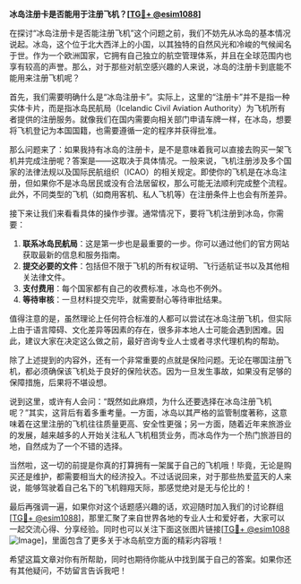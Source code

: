 **冰岛注册卡是否能用于注册飞机？[[TG💪+ @esim1088](https://t.me/s/esim1088)]**

在探讨“冰岛注册卡是否能注册飞机”这个问题之前，我们不妨先从冰岛的基本情况说起。冰岛，这个位于北大西洋上的小国，以其独特的自然风光和冷峻的气候闻名于世。作为一个欧洲国家，它拥有自己独立的航空管理体系，并且在全球范围内也享有较高的声誉。那么，对于那些对航空感兴趣的人来说，冰岛的注册卡到底能不能用来注册飞机呢？

首先，我们需要明确什么是“冰岛注册卡”。实际上，这里的“注册卡”并不是指一种实体卡片，而是指冰岛民航局（Icelandic Civil Aviation Authority）为飞机所有者提供的注册服务。就像我们在国内需要向相关部门申请车牌一样，在冰岛，想要将飞机登记为本国国籍，也需要遵循一定的程序并获得批准。

那么问题来了：如果我持有冰岛的注册卡，是不是意味着我可以直接去购买一架飞机并完成注册呢？答案是——这取决于具体情况。一般来说，飞机注册涉及多个国家的法律法规以及国际民航组织（ICAO）的相关规定。即使你的飞机是在冰岛注册，但如果你不是冰岛居民或没有合法居留权，那么可能无法顺利完成整个流程。此外，不同类型的飞机（如商用客机、私人飞机等）在注册条件上也会有所差异。

接下来让我们来看看具体的操作步骤。通常情况下，要将飞机注册到冰岛，你需要：

1. **联系冰岛民航局**：这是第一步也是最重要的一步。你可以通过他们的官方网站获取最新的信息和服务指南。
2. **提交必要的文件**：包括但不限于飞机的所有权证明、飞行适航证书以及其他相关法律文件。
3. **支付费用**：每个国家都有自己的收费标准，冰岛也不例外。
4. **等待审核**：一旦材料提交完毕，就需要耐心等待审批结果。

值得注意的是，虽然理论上任何符合标准的人都可以尝试在冰岛注册飞机，但实际上由于语言障碍、文化差异等因素的存在，很多非本地人士可能会遇到困难。因此，建议大家在决定这么做之前，最好咨询专业人士或者寻求代理机构的帮助。

除了上述提到的内容外，还有一个非常重要的点就是保险问题。无论在哪国注册飞机，都必须确保该飞机处于良好的保险状态。因为一旦发生事故，如果没有足够的保障措施，后果将不堪设想。

说到这里，或许有人会问：“既然如此麻烦，为什么还要选择在冰岛注册飞机呢？”其实，这背后有着多重考量。一方面，冰岛以其严格的监管制度著称，这意味着在这里注册的飞机往往质量更高、安全性更强；另一方面，随着近年来旅游业的发展，越来越多的人开始关注私人飞机租赁业务，而冰岛作为一个热门旅游目的地，自然成为了一个不错的选择。

当然啦，这一切的前提是你真的打算拥有一架属于自己的飞机哦！毕竟，无论是购买还是维护，都需要相当大的经济投入。不过话说回来，对于那些热爱蓝天的人来说，能够驾驶着自己名下的飞机翱翔天际，那感觉绝对是无与伦比的！

最后再强调一遍，如果你对这个话题感兴趣的话，欢迎随时加入我们的讨论群组[[TG💪+ @esim1088](https://t.me/s/esim1088)]，那里汇聚了来自世界各地的专业人士和爱好者，大家可以一起交流心得、分享经验。同时也可以关注下面这张图片链接[[TG💪+ @esim1088](https://t.me/s/esim1088) ![Image](https://i.postimg.cc/4NQfJmqS/Snipaste-2025-05-13-00-14-12.png)]，里面包含了更多关于冰岛航空方面的精彩内容哦！

希望这篇文章对你有所帮助，同时也期待你能从中找到属于自己的答案。如果你还有其他疑问，不妨留言告诉我吧！